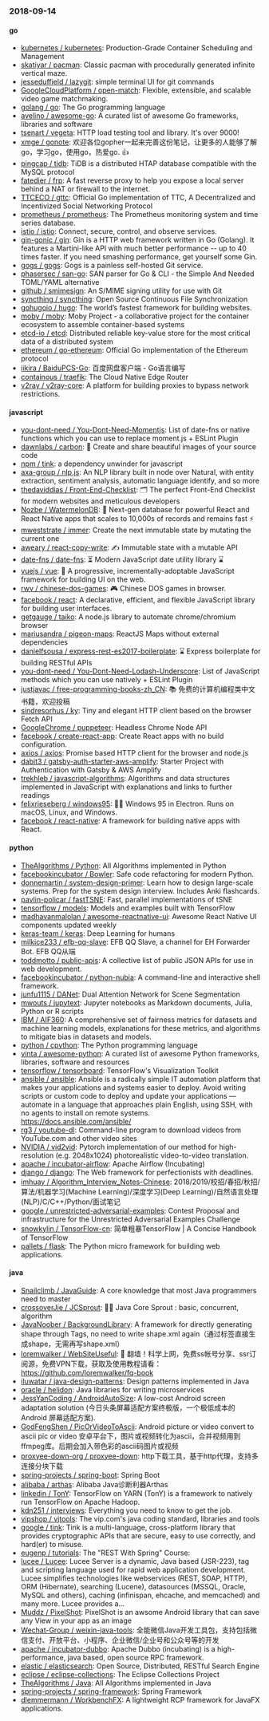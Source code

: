 ### 2018-09-14

#### go
* [kubernetes / kubernetes](https://github.com/kubernetes/kubernetes): Production-Grade Container Scheduling and Management
* [skatiyar / pacman](https://github.com/skatiyar/pacman): Classic pacman with procedurally generated infinite vertical maze.
* [jesseduffield / lazygit](https://github.com/jesseduffield/lazygit): simple terminal UI for git commands
* [GoogleCloudPlatform / open-match](https://github.com/GoogleCloudPlatform/open-match): Flexible, extensible, and scalable video game matchmaking.
* [golang / go](https://github.com/golang/go): The Go programming language
* [avelino / awesome-go](https://github.com/avelino/awesome-go): A curated list of awesome Go frameworks, libraries and software
* [tsenart / vegeta](https://github.com/tsenart/vegeta): HTTP load testing tool and library. It's over 9000!
* [xmge / gonote](https://github.com/xmge/gonote): 欢迎各位gopher一起来完善这份笔记，让更多的人能够了解go，学习go，使用go，热爱go. 👍
* [pingcap / tidb](https://github.com/pingcap/tidb): TiDB is a distributed HTAP database compatible with the MySQL protocol
* [fatedier / frp](https://github.com/fatedier/frp): A fast reverse proxy to help you expose a local server behind a NAT or firewall to the internet.
* [TTCECO / gttc](https://github.com/TTCECO/gttc): Official Go implementation of TTC, A Decentralized and Incentivized Social Networking Protocol
* [prometheus / prometheus](https://github.com/prometheus/prometheus): The Prometheus monitoring system and time series database.
* [istio / istio](https://github.com/istio/istio): Connect, secure, control, and observe services.
* [gin-gonic / gin](https://github.com/gin-gonic/gin): Gin is a HTTP web framework written in Go (Golang). It features a Martini-like API with much better performance -- up to 40 times faster. If you need smashing performance, get yourself some Gin.
* [gogs / gogs](https://github.com/gogs/gogs): Gogs is a painless self-hosted Git service.
* [phasersec / san-go](https://github.com/phasersec/san-go): SAN parser for Go & CLI - the Simple And Needed TOML/YAML alternative
* [github / smimesign](https://github.com/github/smimesign): An S/MIME signing utility for use with Git
* [syncthing / syncthing](https://github.com/syncthing/syncthing): Open Source Continuous File Synchronization
* [gohugoio / hugo](https://github.com/gohugoio/hugo): The world’s fastest framework for building websites.
* [moby / moby](https://github.com/moby/moby): Moby Project - a collaborative project for the container ecosystem to assemble container-based systems
* [etcd-io / etcd](https://github.com/etcd-io/etcd): Distributed reliable key-value store for the most critical data of a distributed system
* [ethereum / go-ethereum](https://github.com/ethereum/go-ethereum): Official Go implementation of the Ethereum protocol
* [iikira / BaiduPCS-Go](https://github.com/iikira/BaiduPCS-Go): 百度网盘客户端 - Go语言编写
* [containous / traefik](https://github.com/containous/traefik): The Cloud Native Edge Router
* [v2ray / v2ray-core](https://github.com/v2ray/v2ray-core): A platform for building proxies to bypass network restrictions.

#### javascript
* [you-dont-need / You-Dont-Need-Momentjs](https://github.com/you-dont-need/You-Dont-Need-Momentjs): List of date-fns or native functions which you can use to replace moment.js + ESLint Plugin
* [dawnlabs / carbon](https://github.com/dawnlabs/carbon): 🎨 Create and share beautiful images of your source code
* [npm / tink](https://github.com/npm/tink): a dependency unwinder for javascript
* [axa-group / nlp.js](https://github.com/axa-group/nlp.js): An NLP library built in node over Natural, with entity extraction, sentiment analysis, automatic language identify, and so more
* [thedaviddias / Front-End-Checklist](https://github.com/thedaviddias/Front-End-Checklist): 🗂 The perfect Front-End Checklist for modern websites and meticulous developers
* [Nozbe / WatermelonDB](https://github.com/Nozbe/WatermelonDB): 🍉 Next-gen database for powerful React and React Native apps that scales to 10,000s of records and remains fast ⚡️
* [mweststrate / immer](https://github.com/mweststrate/immer): Create the next immutable state by mutating the current one
* [aweary / react-copy-write](https://github.com/aweary/react-copy-write): ✍️ Immutable state with a mutable API
* [date-fns / date-fns](https://github.com/date-fns/date-fns): ⏳ Modern JavaScript date utility library ⌛️
* [vuejs / vue](https://github.com/vuejs/vue): 🖖 A progressive, incrementally-adoptable JavaScript framework for building UI on the web.
* [rwv / chinese-dos-games](https://github.com/rwv/chinese-dos-games): 🎮 Chinese DOS games in browser.
* [facebook / react](https://github.com/facebook/react): A declarative, efficient, and flexible JavaScript library for building user interfaces.
* [getgauge / taiko](https://github.com/getgauge/taiko): A node.js library to automate chrome/chromium browser
* [mariusandra / pigeon-maps](https://github.com/mariusandra/pigeon-maps): ReactJS Maps without external dependencies
* [danielfsousa / express-rest-es2017-boilerplate](https://github.com/danielfsousa/express-rest-es2017-boilerplate): ⌛️ Express boilerplate for building RESTful APIs
* [you-dont-need / You-Dont-Need-Lodash-Underscore](https://github.com/you-dont-need/You-Dont-Need-Lodash-Underscore): List of JavaScript methods which you can use natively + ESLint Plugin
* [justjavac / free-programming-books-zh_CN](https://github.com/justjavac/free-programming-books-zh_CN): 📚 免费的计算机编程类中文书籍，欢迎投稿
* [sindresorhus / ky](https://github.com/sindresorhus/ky): Tiny and elegant HTTP client based on the browser Fetch API
* [GoogleChrome / puppeteer](https://github.com/GoogleChrome/puppeteer): Headless Chrome Node API
* [facebook / create-react-app](https://github.com/facebook/create-react-app): Create React apps with no build configuration.
* [axios / axios](https://github.com/axios/axios): Promise based HTTP client for the browser and node.js
* [dabit3 / gatsby-auth-starter-aws-amplify](https://github.com/dabit3/gatsby-auth-starter-aws-amplify): Starter Project with Authentication with Gatsby & AWS Amplify
* [trekhleb / javascript-algorithms](https://github.com/trekhleb/javascript-algorithms): Algorithms and data structures implemented in JavaScript with explanations and links to further readings
* [felixrieseberg / windows95](https://github.com/felixrieseberg/windows95): 💩🚀 Windows 95 in Electron. Runs on macOS, Linux, and Windows.
* [facebook / react-native](https://github.com/facebook/react-native): A framework for building native apps with React.

#### python
* [TheAlgorithms / Python](https://github.com/TheAlgorithms/Python): All Algorithms implemented in Python
* [facebookincubator / Bowler](https://github.com/facebookincubator/Bowler): Safe code refactoring for modern Python.
* [donnemartin / system-design-primer](https://github.com/donnemartin/system-design-primer): Learn how to design large-scale systems. Prep for the system design interview. Includes Anki flashcards.
* [pavlin-policar / fastTSNE](https://github.com/pavlin-policar/fastTSNE): Fast, parallel implementations of tSNE
* [tensorflow / models](https://github.com/tensorflow/models): Models and examples built with TensorFlow
* [madhavanmalolan / awesome-reactnative-ui](https://github.com/madhavanmalolan/awesome-reactnative-ui): Awesome React Native UI components updated weekly
* [keras-team / keras](https://github.com/keras-team/keras): Deep Learning for humans
* [milkice233 / efb-qq-slave](https://github.com/milkice233/efb-qq-slave): EFB QQ Slave, a channel for EH Forwarder Bot. EFB QQ从端
* [toddmotto / public-apis](https://github.com/toddmotto/public-apis): A collective list of public JSON APIs for use in web development.
* [facebookincubator / python-nubia](https://github.com/facebookincubator/python-nubia): A command-line and interactive shell framework.
* [junfu1115 / DANet](https://github.com/junfu1115/DANet): Dual Attention Network for Scene Segmentation
* [mwouts / jupytext](https://github.com/mwouts/jupytext): Jupyter notebooks as Markdown documents, Julia, Python or R scripts
* [IBM / AIF360](https://github.com/IBM/AIF360): A comprehensive set of fairness metrics for datasets and machine learning models, explanations for these metrics, and algorithms to mitigate bias in datasets and models.
* [python / cpython](https://github.com/python/cpython): The Python programming language
* [vinta / awesome-python](https://github.com/vinta/awesome-python): A curated list of awesome Python frameworks, libraries, software and resources
* [tensorflow / tensorboard](https://github.com/tensorflow/tensorboard): TensorFlow's Visualization Toolkit
* [ansible / ansible](https://github.com/ansible/ansible): Ansible is a radically simple IT automation platform that makes your applications and systems easier to deploy. Avoid writing scripts or custom code to deploy and update your applications — automate in a language that approaches plain English, using SSH, with no agents to install on remote systems. https://docs.ansible.com/ansible/
* [rg3 / youtube-dl](https://github.com/rg3/youtube-dl): Command-line program to download videos from YouTube.com and other video sites
* [NVIDIA / vid2vid](https://github.com/NVIDIA/vid2vid): Pytorch implementation of our method for high-resolution (e.g. 2048x1024) photorealistic video-to-video translation.
* [apache / incubator-airflow](https://github.com/apache/incubator-airflow): Apache Airflow (Incubating)
* [django / django](https://github.com/django/django): The Web framework for perfectionists with deadlines.
* [imhuay / Algorithm_Interview_Notes-Chinese](https://github.com/imhuay/Algorithm_Interview_Notes-Chinese): 2018/2019/校招/春招/秋招/算法/机器学习(Machine Learning)/深度学习(Deep Learning)/自然语言处理(NLP)/C/C++/Python/面试笔记
* [google / unrestricted-adversarial-examples](https://github.com/google/unrestricted-adversarial-examples): Contest Proposal and infrastructure for the Unrestricted Adversarial Examples Challenge
* [snowkylin / TensorFlow-cn](https://github.com/snowkylin/TensorFlow-cn): 简单粗暴TensorFlow | A Concise Handbook of TensorFlow
* [pallets / flask](https://github.com/pallets/flask): The Python micro framework for building web applications.

#### java
* [Snailclimb / JavaGuide](https://github.com/Snailclimb/JavaGuide): A core knowledge that most Java programmers need to master
* [crossoverJie / JCSprout](https://github.com/crossoverJie/JCSprout): 👨‍🎓 Java Core Sprout : basic, concurrent, algorithm
* [JavaNoober / BackgroundLibrary](https://github.com/JavaNoober/BackgroundLibrary): A framework for directly generating shape through Tags, no need to write shape.xml again（通过标签直接生成shape，无需再写shape.xml）
* [loremwalker / WebSiteUseful](https://github.com/loremwalker/WebSiteUseful): 🍅 翻墙！科学上网，免费ss帐号分享、ssr订阅源，免费VPN下载，获取及使用教程请看：https://github.com/loremwalker/fq-book
* [iluwatar / java-design-patterns](https://github.com/iluwatar/java-design-patterns): Design patterns implemented in Java
* [oracle / helidon](https://github.com/oracle/helidon): Java libraries for writing microservices
* [JessYanCoding / AndroidAutoSize](https://github.com/JessYanCoding/AndroidAutoSize): A low-cost Android screen adaptation solution (今日头条屏幕适配方案终极版，一个极低成本的 Android 屏幕适配方案).
* [GodFengShen / PicOrVideoToAscii](https://github.com/GodFengShen/PicOrVideoToAscii): Android picture or video convert to ascii pic or video 安卓平台下，图片或视频转化为ascii，合并视频用到ffmpeg库。后期会加入带色彩的ascii码图片或视频
* [proxyee-down-org / proxyee-down](https://github.com/proxyee-down-org/proxyee-down): http下载工具，基于http代理，支持多连接分块下载
* [spring-projects / spring-boot](https://github.com/spring-projects/spring-boot): Spring Boot
* [alibaba / arthas](https://github.com/alibaba/arthas): Alibaba Java诊断利器Arthas
* [linkedin / TonY](https://github.com/linkedin/TonY): TensorFlow on YARN (TonY) is a framework to natively run TensorFlow on Apache Hadoop.
* [kdn251 / interviews](https://github.com/kdn251/interviews): Everything you need to know to get the job.
* [vipshop / vjtools](https://github.com/vipshop/vjtools): The vip.com's java coding standard, libraries and tools
* [google / tink](https://github.com/google/tink): Tink is a multi-language, cross-platform library that provides cryptographic APIs that are secure, easy to use correctly, and hard(er) to misuse.
* [eugenp / tutorials](https://github.com/eugenp/tutorials): The "REST With Spring" Course:
* [lucee / Lucee](https://github.com/lucee/Lucee): Lucee Server is a dynamic, Java based (JSR-223), tag and scripting language used for rapid web application development. Lucee simplifies technologies like webservices (REST, SOAP, HTTP), ORM (Hibernate), searching (Lucene), datasources (MSSQL, Oracle, MySQL and others), caching (infinispan, ehcache, and memcached) and many more. Lucee provides a…
* [Muddz / PixelShot](https://github.com/Muddz/PixelShot): PixelShot is an awsome Android library that can save any View in your app as an image
* [Wechat-Group / weixin-java-tools](https://github.com/Wechat-Group/weixin-java-tools): 全能微信Java开发工具包，支持包括微信支付、开放平台、小程序、企业微信/企业号和公众号等的开发
* [apache / incubator-dubbo](https://github.com/apache/incubator-dubbo): Apache Dubbo (incubating) is a high-performance, java based, open source RPC framework.
* [elastic / elasticsearch](https://github.com/elastic/elasticsearch): Open Source, Distributed, RESTful Search Engine
* [eclipse / eclipse-collections](https://github.com/eclipse/eclipse-collections): The Eclipse Collections Project
* [TheAlgorithms / Java](https://github.com/TheAlgorithms/Java): All Algorithms implemented in Java
* [spring-projects / spring-framework](https://github.com/spring-projects/spring-framework): Spring Framework
* [dlemmermann / WorkbenchFX](https://github.com/dlemmermann/WorkbenchFX): A lightweight RCP framework for JavaFX applications.

